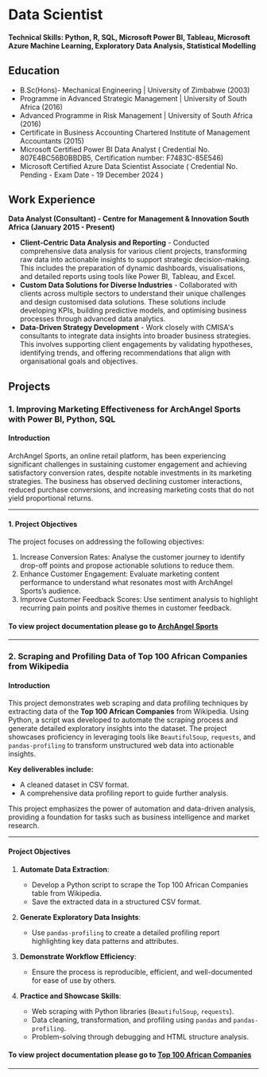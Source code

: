 # Data Scientist

#### Technical Skills: Python, R, SQL, Microsoft Power BI, Tableau, Microsoft Azure Machine Learning, Exploratory Data Analysis, Statistical Modelling

## Education
- B.Sc(Hons)- Mechanical Engineering | University of Zimbabwe (2003)
- Programme in Advanced Strategic Management | University of South Africa (2016)
- Advanced Programme in Risk Management | University of South Africa (2016)
- Certificate in Business Accounting  Chartered Institute of Management Accountants (2015)
- Microsoft Certified Power BI  Data Analyst ( Credential No. 807E4BC56B0BBDB5, Certification number: F7483C-85E546)
- Microsoft Certified Azure Data Scientist Associate ( Credential No. Pending - Exam Date - 19 December 2024 )

## Work Experience
**Data Analyst (Consultant) - Centre for Management & Innovation South Africa (January 2015 - Present)**
- **Client-Centric Data Analysis and Reporting** - Conducted comprehensive data analysis for various client projects, transforming raw data into actionable insights to support strategic decision-making. This includes the preparation of dynamic dashboards, visualisations, and detailed reports using tools like Power BI, Tableau, and Excel.  
- **Custom Data Solutions for Diverse Industries**  - Collaborated with clients across multiple sectors to understand their unique challenges and design customised data solutions. These solutions include developing KPIs, building predictive models, and optimising business processes through advanced data analytics.  
- **Data-Driven Strategy Development**  - Work closely with CMISA's consultants to integrate data insights into broader business strategies. This involves supporting client engagements by validating hypotheses, identifying trends, and offering recommendations that align with organisational goals and objectives.

## Projects

### **1. Improving Marketing Effectiveness for ArchAngel Sports with Power BI, Python, SQL**

#### **Introduction**
ArchAngel Sports, an online retail platform, has been experiencing significant challenges in sustaining customer engagement and achieving satisfactory conversion rates, despite notable investments in its marketing strategies. The business has observed declining customer interactions, reduced purchase conversions, and increasing marketing costs that do not yield proportional returns. 

---

#### **1. Project Objectives**
The project focuses on addressing the following objectives:
1.	Increase Conversion Rates: Analyse the customer journey to identify drop-off points and propose actionable solutions to reduce them.
2.	Enhance Customer Engagement: Evaluate marketing content performance to understand what resonates most with ArchAngel Sports’s audience.
3.	Improve Customer Feedback Scores: Use sentiment analysis to highlight recurring pain points and positive themes in customer feedback.

#### To view project documentation please go to [ArchAngel Sports](https://github.com/ArchAngelSly/portfolio/tree/main/ArchAngel%20Sports%20Marketing%20Effectiveness)

---

### **2. Scraping and Profiling Data of Top 100 African Companies from Wikipedia**

#### **Introduction**
This project demonstrates web scraping and data profiling techniques by extracting data of the **Top 100 African Companies** from Wikipedia. Using Python, a script was developed to automate the scraping process and generate detailed exploratory insights into the dataset. The project showcases proficiency in leveraging tools like `BeautifulSoup`, `requests`, and `pandas-profiling` to transform unstructured web data into actionable insights. 

**Key deliverables include:**
- A cleaned dataset in CSV format.
- A comprehensive data profiling report to guide further analysis.

This project emphasizes the power of automation and data-driven analysis, providing a foundation for tasks such as business intelligence and market research.

---

#### **Project Objectives**
1. **Automate Data Extraction**:
   - Develop a Python script to scrape the Top 100 African Companies table from Wikipedia.
   - Save the extracted data in a structured CSV format.

2. **Generate Exploratory Data Insights**:
   - Use `pandas-profiling` to create a detailed profiling report highlighting key data patterns and attributes.

3. **Demonstrate Workflow Efficiency**:
   - Ensure the process is reproducible, efficient, and well-documented for ease of use by others.

4. **Practice and Showcase Skills**:
   - Web scraping with Python libraries (`BeautifulSoup`, `requests`).
   - Data cleaning, transformation, and profiling using `pandas` and `pandas-profiling`.
   - Problem-solving through debugging and HTML structure analysis.

#### To view project documentation please go to [Top 100 African Companies](https://github.com/ArchAngelSly/portfolio/tree/main/Top%20African%20Companies%20-%20Data%20Scraping%20-%20Wikipedia)
---

